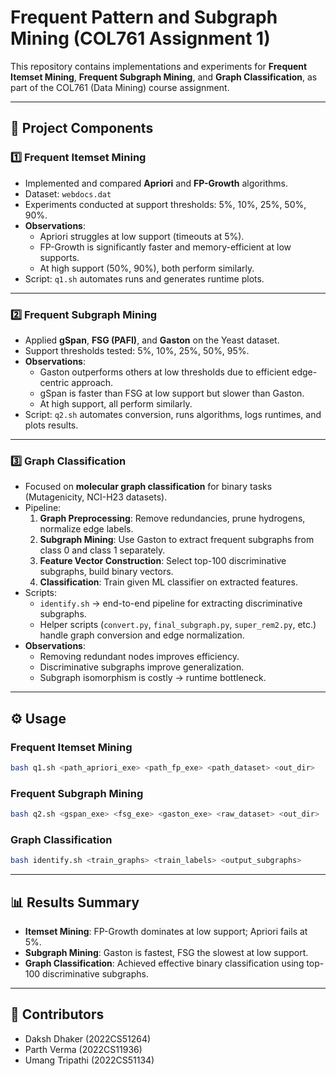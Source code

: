 # Frequent Pattern and Subgraph Mining (COL761 Assignment 1)

This repository contains implementations and experiments for **Frequent Itemset Mining**, **Frequent Subgraph Mining**, and **Graph Classification**, as part of the COL761 (Data Mining) course assignment.

---

## 📖 Project Components

### 1️⃣ Frequent Itemset Mining
- Implemented and compared **Apriori** and **FP-Growth** algorithms.  
- Dataset: `webdocs.dat`  
- Experiments conducted at support thresholds: 5%, 10%, 25%, 50%, 90%.  
- **Observations**:
  - Apriori struggles at low support (timeouts at 5%).  
  - FP-Growth is significantly faster and memory-efficient at low supports.  
  - At high support (50%, 90%), both perform similarly.  
- Script: `q1.sh` automates runs and generates runtime plots.

---

### 2️⃣ Frequent Subgraph Mining
- Applied **gSpan**, **FSG (PAFI)**, and **Gaston** on the Yeast dataset.  
- Support thresholds tested: 5%, 10%, 25%, 50%, 95%.  
- **Observations**:
  - Gaston outperforms others at low thresholds due to efficient edge-centric approach.  
  - gSpan is faster than FSG at low support but slower than Gaston.  
  - At high support, all perform similarly.  
- Script: `q2.sh` automates conversion, runs algorithms, logs runtimes, and plots results.

---

### 3️⃣ Graph Classification
- Focused on **molecular graph classification** for binary tasks (Mutagenicity, NCI-H23 datasets).  
- Pipeline:
  1. **Graph Preprocessing**: Remove redundancies, prune hydrogens, normalize edge labels.  
  2. **Subgraph Mining**: Use Gaston to extract frequent subgraphs from class 0 and class 1 separately.  
  3. **Feature Vector Construction**: Select top-100 discriminative subgraphs, build binary vectors.  
  4. **Classification**: Train given ML classifier on extracted features.  
- Scripts:
  - `identify.sh` → end-to-end pipeline for extracting discriminative subgraphs.  
  - Helper scripts (`convert.py`, `final_subgraph.py`, `super_rem2.py`, etc.) handle graph conversion and edge normalization.  
- **Observations**:
  - Removing redundant nodes improves efficiency.  
  - Discriminative subgraphs improve generalization.  
  - Subgraph isomorphism is costly → runtime bottleneck.  

---

## ⚙️ Usage

### Frequent Itemset Mining
```bash
bash q1.sh <path_apriori_exe> <path_fp_exe> <path_dataset> <out_dir>
```

### Frequent Subgraph Mining
```bash
bash q2.sh <gspan_exe> <fsg_exe> <gaston_exe> <raw_dataset> <out_dir>
```

### Graph Classification
```bash
bash identify.sh <train_graphs> <train_labels> <output_subgraphs>
```

---

## 📊 Results Summary
- **Itemset Mining**: FP-Growth dominates at low support; Apriori fails at 5%.  
- **Subgraph Mining**: Gaston is fastest, FSG the slowest at low support.  
- **Graph Classification**: Achieved effective binary classification using top-100 discriminative subgraphs.  

---

## 👥 Contributors
- Daksh Dhaker (2022CS51264)  
- Parth Verma (2022CS11936)  
- Umang Tripathi (2022CS51134)  
